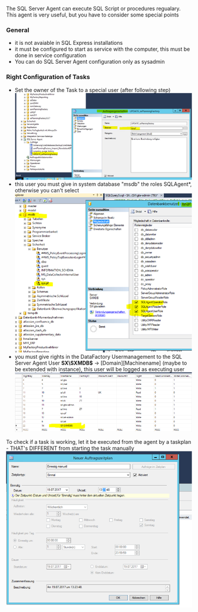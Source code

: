

The SQL Server Agent can execute SQL Script or procedures regualary. This agent is very useful, but you have to consider some special points

### General
* it is not avaiable in SQL Express installations
* it must be configured to start as service with the computer, this must be done in service configuration
* You can do SQL Server Agent configuration only as sysadmin

### Right Configuration of Tasks
* Set the owner of the Task to a special user (after following step)  
![task_user](images/task_user.png "task_user")  
* this user you must give in system database "msdb" the roles SQLAgent*, otherwise you can't select  
![msdb_roles](images/msdb_roles.png "msdb_roles")  
* you must give rights in the DataFactory Usermanagement to the SQL Server Agent User **SX\SXMDB$** -> [Domain]\[Machinename] (maybe to be extended with instance), this user will be logged as executing user
![](images/df_user.png)  

To check if a task is working, let it be executed from the agent by a taskplan - THAT's DIFFERENT from starting the task manually
![](images/manuell.PNG)





